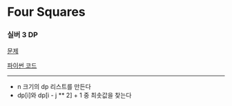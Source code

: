 # Four Squares
### 실버 3 DP
[문제](https://www.acmicpc.net/problem/17626)

[파이썬 코드](17626.py)

---

- n 크기의 dp 리스트를 만든다
- dp[i]와 dp[i - j ** 2] + 1 중 최솟값을 찾는다